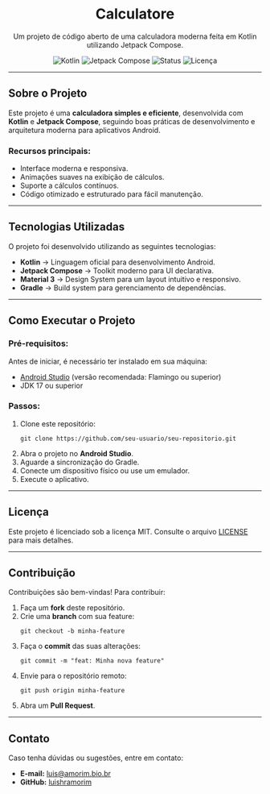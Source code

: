 <h1 align="center">Calculatore</h1>

<p align="center">
    Um projeto de código aberto de uma calculadora moderna feita em Kotlin utilizando Jetpack Compose.
</p>

<p align="center">
    <img src="https://img.shields.io/badge/Kotlin-100000?style=flat&logo=kotlin&logoColor=white&labelColor=blue" alt="Kotlin">
    <img src="https://img.shields.io/badge/Jetpack%20Compose-100000?style=flat&logo=android&logoColor=white&labelColor=green" alt="Jetpack Compose">
    <img src="https://img.shields.io/badge/Status-Em%20Desenvolvimento-yellow" alt="Status">
    <img src="https://img.shields.io/github/license/luishramorim/calculatore" alt="Licença">
</p>

<hr>

<h2>Sobre o Projeto</h2>
<p>Este projeto é uma <strong>calculadora simples e eficiente</strong>, desenvolvida com <strong>Kotlin</strong> e <strong>Jetpack Compose</strong>, seguindo boas práticas de desenvolvimento e arquitetura moderna para aplicativos Android.</p>

<h3>Recursos principais:</h3>
<ul>
    <li>Interface moderna e responsiva.</li>
    <li>Animações suaves na exibição de cálculos.</li>
    <li>Suporte a cálculos contínuos.</li>
    <li>Código otimizado e estruturado para fácil manutenção.</li>
</ul>

<hr>

<h2>Tecnologias Utilizadas</h2>
<p>O projeto foi desenvolvido utilizando as seguintes tecnologias:</p>
<ul>
    <li><strong>Kotlin</strong> → Linguagem oficial para desenvolvimento Android.</li>
    <li><strong>Jetpack Compose</strong> → Toolkit moderno para UI declarativa.</li>
    <li><strong>Material 3</strong> → Design System para um layout intuitivo e responsivo.</li>
    <li><strong>Gradle</strong> → Build system para gerenciamento de dependências.</li>
</ul>

<hr>

<h2>Como Executar o Projeto</h2>

<h3>Pré-requisitos:</h3>
<p>Antes de iniciar, é necessário ter instalado em sua máquina:</p>
<ul>
    <li><a href="https://developer.android.com/studio" target="_blank">Android Studio</a> (versão recomendada: Flamingo ou superior)</li>
    <li>JDK 17 ou superior</li>
</ul>

<h3>Passos:</h3>
<ol>
    <li>Clone este repositório:
        <pre><code>git clone https://github.com/seu-usuario/seu-repositorio.git</code></pre>
    </li>
    <li>Abra o projeto no <strong>Android Studio</strong>.</li>
    <li>Aguarde a sincronização do Gradle.</li>
    <li>Conecte um dispositivo físico ou use um emulador.</li>
    <li>Execute o aplicativo.</li>
</ol>

<hr>

<h2>Licença</h2>
<p>Este projeto é licenciado sob a licença MIT. Consulte o arquivo <a href="./LICENSE">LICENSE</a> para mais detalhes.</p>

<hr>

<h2>Contribuição</h2>
<p>Contribuições são bem-vindas! Para contribuir:</p>
<ol>
    <li>Faça um <strong>fork</strong> deste repositório.</li>
    <li>Crie uma <strong>branch</strong> com sua feature:
        <pre><code>git checkout -b minha-feature</code></pre>
    </li>
    <li>Faça o <strong>commit</strong> das suas alterações:
        <pre><code>git commit -m "feat: Minha nova feature"</code></pre>
    </li>
    <li>Envie para o repositório remoto:
        <pre><code>git push origin minha-feature</code></pre>
    </li>
    <li>Abra um <strong>Pull Request</strong>.</li>
</ol>

<hr>

<h2>Contato</h2>
<p>Caso tenha dúvidas ou sugestões, entre em contato:</p>
<ul>
    <li><strong>E-mail:</strong> <a href="mailto:luis@amorim.bio.br">luis@amorim.bio.br</a></li>
    <li><strong>GitHub:</strong> <a href="https://github.com/luishramorim" target="_blank">luishramorim</a></li>
</ul>
